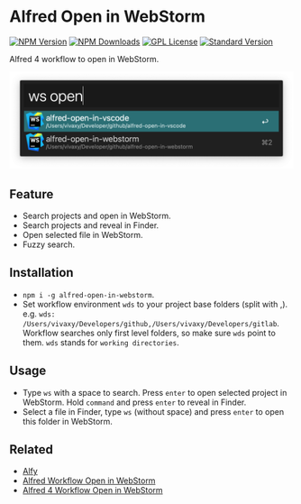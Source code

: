 # Alfred Open in WebStorm

[![NPM Version][npm-version-image]][npm-url]
[![NPM Downloads][npm-downloads-image]][npm-url]
[![GPL License][license-image]][license-url]
[![Standard Version][standard-version-image]][standard-version-url]

Alfred 4 workflow to open in WebStorm.

![Screenshot](./assets/alfred-open-in-webstorm.png)

## Feature

- Search projects and open in WebStorm.
- Search projects and reveal in Finder.
- Open selected file in WebStorm.
- Fuzzy search.

## Installation

- `npm i -g alfred-open-in-webstorm`.
- Set workflow environment `wds` to your project base folders (split with ,). e.g. `wds: /Users/vivaxy/Developers/github,/Users/vivaxy/Developers/gitlab`. Workflow searches only first level folders, so make sure `wds` point to them. `wds` stands for `working directories`.

## Usage

- Type `ws` with a space to search. Press `enter` to open selected project in WebStorm. Hold `command` and press `enter` to reveal in Finder.
- Select a file in Finder, type `ws` (without space) and press `enter` to open this folder in WebStorm.

## Related

- [Alfy](https://github.com/sindresorhus/alfy)
- [Alfred Workflow Open in WebStorm](https://vivaxyblog.github.io/2015/06/02/alfred-workflow-open-in-webstorm.html)
- [Alfred 4 Workflow Open in WebStorm](https://vivaxyblog.github.io/2019/08/14/alfred-workflow-open-in-webstorm.html)


[npm-version-image]: https://img.shields.io/npm/v/alfred-open-in-webstorm.svg?style=flat-square
[npm-url]: https://www.npmjs.com/package/alfred-open-in-webstorm
[npm-downloads-image]: https://img.shields.io/npm/dt/alfred-open-in-webstorm.svg?style=flat-square
[license-image]: https://img.shields.io/npm/l/alfred-open-in-webstorm.svg?style=flat-square
[license-url]: LICENSE
[standard-version-image]: https://img.shields.io/badge/release-standard%20version-brightgreen.svg?style=flat-square
[standard-version-url]: https://github.com/conventional-changelog/standard-version
